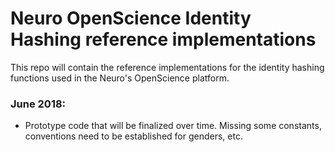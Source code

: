 
# Neuro OpenScience Identity Hashing reference implementations

This repo will contain the reference implementations for
the identity hashing functions used in the Neuro's OpenScience
platform.

### June 2018:

* Prototype code that will be finalized over time. Missing
  some constants, conventions need to be established for genders, etc.

